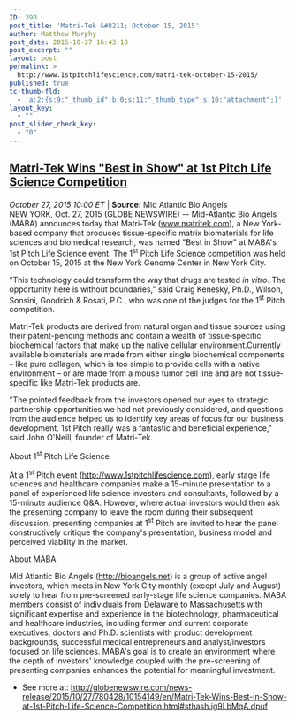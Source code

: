 ```yaml
---
ID: 390
post_title: 'Matri-Tek &#8211; October 15, 2015'
author: Matthew Murphy
post_date: 2015-10-27 16:43:10
post_excerpt: ""
layout: post
permalink: >
  http://www.1stpitchlifescience.com/matri-tek-october-15-2015/
published: true
tc-thumb-fld:
  - 'a:2:{s:9:"_thumb_id";b:0;s:11:"_thumb_type";s:10:"attachment";}'
layout_key:
  - ""
post_slider_check_key:
  - "0"
---
```

<h2><a href="http://globenewswire.com/news-release/2015/10/27/780428/10154149/en/Matri-Tek-Wins-Best-in-Show-at-1st-Pitch-Life-Science-Competition.html">Matri-Tek Wins "Best in Show" at 1st Pitch Life Science Competition</a></h2>
<h4 class="subheadline"></h4>
<div id="content-L2">
<div id="share-print"><span class="post-metadata dt-green"><em><time datetime="2015-10-27T13:57:57Z">October 27, 2015 10:00 E</time>T</em> </span>| <strong>Source:</strong> Mid Atlantic Bio Angels</div>
<div id="post-content-metadata"></div>
NEW YORK, Oct. 27, 2015 (GLOBE NEWSWIRE) -- Mid-Atlantic Bio Angels (MABA) announces today that Matri-Tek (<a title="www.matritek.com" href="http://www.matritek.com" rel="nofollow">www.matritek.com</a>), a New York-based company that produces tissue-specific matrix biomaterials for life sciences and biomedical research, was named "Best in Show" at MABA's 1st Pitch Life Science event. The 1<sup>st</sup> Pitch Life Science competition was held on October 15, 2015 at the New York Genome Center in New York City.

"This technology could transform the way that drugs are tested <i>in vitro</i>. The opportunity here is without boundaries," said Craig Kenesky, Ph.D., Wilson, Sonsini, Goodrich &amp; Rosati, P.C., who was one of the judges for the 1<sup>st</sup> Pitch competition.

Matri-Tek products are derived from natural organ and tissue sources using their patent-pending methods and contain a wealth of tissue‐specific biochemical factors that make up the native cellular environment.Currently available biomaterials are made from either single biochemical components – like pure collagen, which is too simple to provide cells with a native environment – or are made from a mouse tumor cell line and are not tissue‐specific like Matri-Tek products are.

"The pointed feedback from the investors opened our eyes to strategic partnership opportunities we had not previously considered, and questions from the audience helped us to identify key areas of focus for our business development. 1st Pitch really was a fantastic and beneficial experience," said John O'Neill, founder of Matri-Tek.

About 1<sup>st</sup> Pitch Life Science

At a 1<sup>st</sup> Pitch event (<a title="" href="http://www.1stpitchlifescience.com" rel="nofollow">http://www.1stpitchlifescience.com</a>), early stage life sciences and healthcare companies make a 15-minute presentation to a panel of experienced life science investors and consultants, followed by a 15-minute audience Q&amp;A. However, where actual investors would then ask the presenting company to leave the room during their subsequent discussion, presenting companies at 1<sup>st</sup> Pitch are invited to hear the panel constructively critique the company's presentation, business model and perceived viability in the market.

About MABA

Mid Atlantic Bio Angels (<a title="" href="http://bioangels.net" rel="nofollow">http://bioangels.net</a>) is a group of active angel investors, which meets in New York City monthly (except July and August) solely to hear from pre-screened early-stage life science companies. MABA members consist of individuals from Delaware to Massachusetts with significant expertise and experience in the biotechnology, pharmaceutical and healthcare industries, including former and current corporate executives, doctors and Ph.D. scientists with product development backgrounds, successful medical entrepreneurs and analyst/investors focused on life sciences. MABA's goal is to create an environment where the depth of investors' knowledge coupled with the pre-screening of presenting companies enhances the potential for meaningful investment.

- See more at: http://globenewswire.com/news-release/2015/10/27/780428/10154149/en/Matri-Tek-Wins-Best-in-Show-at-1st-Pitch-Life-Science-Competition.html#sthash.ig9LbMqA.dpuf

</div>